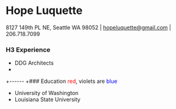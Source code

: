 # Hope Luquette
8127 149th PL NE, Seattle WA 98052 | [hopeluquette@gmail.com](mailto:hopeluquette@gmail.com) | 206.718.7099
### H3 Experience
+ DDG Architects
+
+------
+### Education <span style="color:red">red</span>, violets are <span style="color:blue">blue</span>
+ University of Washington
+ Louisiana State University
